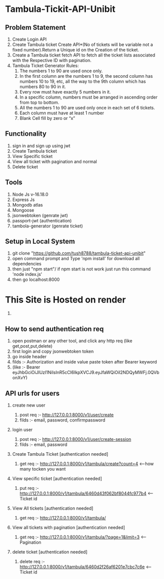 # Tambula-Tickit-API-Unibit
 
## Problem Statement 
1. Create Login API
2. Create Tambula ticket Create API*(No of tickets will be variable not a fixed number).Return a Unique id on the   Creation of the ticket.
3. Create a Tambula ticket fetch API to fetch all the ticket lists associated with the Respective ID with pagination.
4. Tambula Ticket Generator Rules:
    1. The numbers 1 to 90 are used once only.
    2. In the first column are the numbers 1 to 9, the second column has numbers 10 to 19, etc, all the way to the 9th column which has numbers 80 to 90 in it.
    3. Every row must have exactly 5 numbers in it.
    4. In a specific column, numbers must be arranged in ascending order from top to bottom.
    5. All the numbers 1 to 90 are used only once in each set of 6 tickets.
    6. Each column must have at least 1 number
    7. Blank Cell fill by zero or “x”

## Functionality 

1. sign in and sign up using jwt
2. Create Tambula ticket
3. View Specific ticket
4. View all ticket with pagination and normal
5. Delete ticket

## Tools
1. Node Js v-16.18.0
2. Express Js
3. Mongodb atlas
4. Mongoose
5. jsonwebtoken (genrate jwt)
6. passport-jwt (authentication)
7. tambola-generator (genrate ticket)


## Setup in Local System

1. git clone "https://github.com/tush8788/tambula-ticket-api-unibit"
2. open command prompt and Type 'npm install' for download all dependencies
3. then just "npm start"/ if npm start is not work just run this command 'node index.js'
4. then go localhost:8000

# This Site is Hosted on render 
1. 


## How to send authentication req
1. open postman or any other tool, and click any http req (like get,post,put,delete)
2. first login and copy jsonwebtoken token
3. go inside header 
4. filds :- Authorization and inside value paste token after Bearer keyword 
5. (like :- Bearer eyJhbGciOiJIUzI1NiIsInR5cCI6IkpXVCJ9.eyJfaWQiOiI2NDQyMWFj.0QVbonXvY) 


## API urls for users 
1. create new user
    1. post req :- http://127.0.0.1:8000/v1/user/create
    2. filds :- email, password, confirmpassword

2. login user
    1. post req :- http://127.0.0.1:8000/v1/user/create-session
    2. filds :- email, password

3. Create Tambula Ticket [authentication needed]
    1. get req :- http://127.0.0.1:8000/v1/tambula/create?count=4 <--how many tocken you want
    
4. View specific ticket [authentication needed]
    1. put req :-http://127.0.0.1:8000/v1/tambula/6460d43f062bf8044fc977b4 <-- Ticket id

5. View All tickets [authentication needed]
    1. get req :- http://127.0.0.1:8000/v1/tambula/
    

6. View all tickets with pagination [authentication needed]
   1. get req :- http://127.0.0.1:8000/v1/tambula/?page=1&limit=3 <-- Pagination

8. delete ticket [authentication needed]
    1. delete req :- http://127.0.0.1:8000/v1/tambula/6460d2f26af6201e7cbc7c6e <--Ticket id</b>
